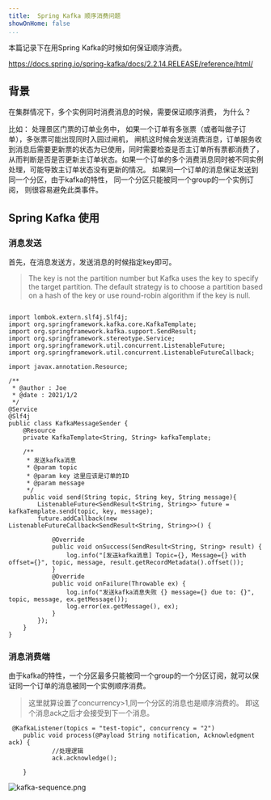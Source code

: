 ```yaml
---
title:  Spring Kafka 顺序消费问题
showOnHome: false
...
```



本篇记录下在用Spring Kafka的时候如何保证顺序消费。

https://docs.spring.io/spring-kafka/docs/2.2.14.RELEASE/reference/html/


## 背景
在集群情况下，多个实例同时消费消息的时候，需要保证顺序消费， 为什么？

比如： 处理景区门票的订单业务中， 如果一个订单有多张票（或者叫做子订单），多张票可能出现同时入园过闸机， 闸机这时候会发送消费消息，订单服务收到消息后需要更新票的状态为已使用，同时需要检查是否主订单所有票都消费了，从而判断是否是否更新主订单状态。如果一个订单的多个消费消息同时被不同实例处理，可能导致主订单状态没有更新的情况。 如果同一个订单的消息保证发送到同一个分区，由于kafka的特性， 同一个分区只能被同一个group的一个实例订阅， 则很容易避免此类事件。 


## Spring Kafka 使用

### 消息发送

首先，在消息发送方，发送消息的时候指定key即可。 

> The key is not the partition number but Kafka uses the key to specify the target partition. The default strategy is to choose a partition based on a hash of the key or use round-robin algorithm if the key is null. 

```

import lombok.extern.slf4j.Slf4j;
import org.springframework.kafka.core.KafkaTemplate;
import org.springframework.kafka.support.SendResult;
import org.springframework.stereotype.Service;
import org.springframework.util.concurrent.ListenableFuture;
import org.springframework.util.concurrent.ListenableFutureCallback;

import javax.annotation.Resource;

/**
 * @author : Joe
 * @date : 2021/1/2
 */
@Service
@Slf4j
public class KafkaMessageSender {
    @Resource
    private KafkaTemplate<String, String> kafkaTemplate;

    /**
     * 发送kafka消息
     * @param topic
     * @param key 这里应该是订单的ID
     * @param message
     */
    public void send(String topic, String key, String message){
        ListenableFuture<SendResult<String, String>> future = kafkaTemplate.send(topic, key, message);
        future.addCallback(new ListenableFutureCallback<SendResult<String, String>>() {

            @Override
            public void onSuccess(SendResult<String, String> result) {
                log.info("[发送kafka消息] Topic={}, Message={} with offset={}", topic, message, result.getRecordMetadata().offset());
            }
            @Override
            public void onFailure(Throwable ex) {
                log.info("发送kafka消息失败 {} message={} due to: {}", topic, message, ex.getMessage());
                log.error(ex.getMessage(), ex);
            }
        });
    }
}
```


### 消息消费端


由于kafka的特性，一个分区最多只能被同一个group的一个分区订阅，就可以保证同一个订单的消息被同一个实例顺序消费。

> 这里就算设置了concurrency>1,同一个分区的消息也是顺序消费的。 即这个消息ack之后才会接受到下一个消息。

```
 @KafkaListener(topics = "test-topic", concurrency = "2")
    public void process(@Payload String notification, Acknowledgment ack) {
            //处理逻辑
            ack.acknowledge();
       
    }
```




![kafka-sequence.png](http://tech.icoding.tech/Spring-Boot-And-Spring-Cloud/kafka-sequence.png)


